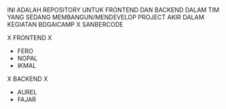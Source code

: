 INI ADALAH REPOSITORY UNTUK FRONTEND DAN BACKEND DALAM TIM YANG SEDANG MEMBANGUN/MENDEVELOP PROJECT AKIR DALAM KEGIATAN BDGAICAMP X SANBERCODE

X FRONTEND X 
* FERO
* NOPAL
* IKMAL

X BACKEND X
* AUREL
* FAJAR
